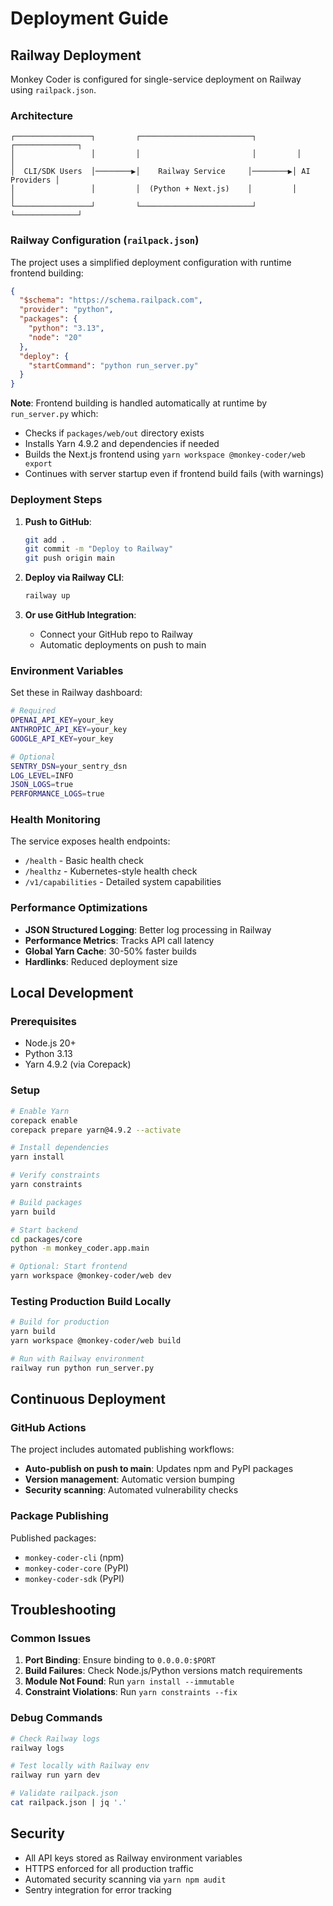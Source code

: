 # Deployment Guide

## Railway Deployment

Monkey Coder is configured for single-service deployment on Railway using `railpack.json`.

### Architecture

```
┌─────────────────┐         ┌─────────────────────────┐         ┌──────────────┐
│                 │         │                         │         │              │
│  CLI/SDK Users  │────────▶│    Railway Service     │────────▶│ AI Providers │
│                 │         │  (Python + Next.js)    │         │              │
└─────────────────┘         └─────────────────────────┘         └──────────────┘
```

### Railway Configuration (`railpack.json`)

The project uses a simplified deployment configuration with runtime frontend building:

```json
{
  "$schema": "https://schema.railpack.com",
  "provider": "python",
  "packages": {
    "python": "3.13",
    "node": "20"
  },
  "deploy": {
    "startCommand": "python run_server.py"
  }
}
```

**Note**: Frontend building is handled automatically at runtime by `run_server.py` which:
- Checks if `packages/web/out` directory exists
- Installs Yarn 4.9.2 and dependencies if needed
- Builds the Next.js frontend using `yarn workspace @monkey-coder/web export`
- Continues with server startup even if frontend build fails (with warnings)

### Deployment Steps

1. **Push to GitHub**:
   ```bash
   git add .
   git commit -m "Deploy to Railway"
   git push origin main
   ```

2. **Deploy via Railway CLI**:
   ```bash
   railway up
   ```

3. **Or use GitHub Integration**:
   - Connect your GitHub repo to Railway
   - Automatic deployments on push to main

### Environment Variables

Set these in Railway dashboard:

```bash
# Required
OPENAI_API_KEY=your_key
ANTHROPIC_API_KEY=your_key
GOOGLE_API_KEY=your_key

# Optional
SENTRY_DSN=your_sentry_dsn
LOG_LEVEL=INFO
JSON_LOGS=true
PERFORMANCE_LOGS=true
```

### Health Monitoring

The service exposes health endpoints:

- `/health` - Basic health check
- `/healthz` - Kubernetes-style health check  
- `/v1/capabilities` - Detailed system capabilities

### Performance Optimizations

- **JSON Structured Logging**: Better log processing in Railway
- **Performance Metrics**: Tracks API call latency
- **Global Yarn Cache**: 30-50% faster builds
- **Hardlinks**: Reduced deployment size

## Local Development

### Prerequisites

- Node.js 20+
- Python 3.13
- Yarn 4.9.2 (via Corepack)

### Setup

```bash
# Enable Yarn
corepack enable
corepack prepare yarn@4.9.2 --activate

# Install dependencies
yarn install

# Verify constraints
yarn constraints

# Build packages
yarn build

# Start backend
cd packages/core
python -m monkey_coder.app.main

# Optional: Start frontend
yarn workspace @monkey-coder/web dev
```

### Testing Production Build Locally

```bash
# Build for production
yarn build
yarn workspace @monkey-coder/web build

# Run with Railway environment
railway run python run_server.py
```

## Continuous Deployment

### GitHub Actions

The project includes automated publishing workflows:

- **Auto-publish on push to main**: Updates npm and PyPI packages
- **Version management**: Automatic version bumping
- **Security scanning**: Automated vulnerability checks

### Package Publishing

Published packages:
- `monkey-coder-cli` (npm)
- `monkey-coder-core` (PyPI)
- `monkey-coder-sdk` (PyPI)

## Troubleshooting

### Common Issues

1. **Port Binding**: Ensure binding to `0.0.0.0:$PORT`
2. **Build Failures**: Check Node.js/Python versions match requirements
3. **Module Not Found**: Run `yarn install --immutable`
4. **Constraint Violations**: Run `yarn constraints --fix`

### Debug Commands

```bash
# Check Railway logs
railway logs

# Test locally with Railway env
railway run yarn dev

# Validate railpack.json
cat railpack.json | jq '.'
```

## Security

- All API keys stored as Railway environment variables
- HTTPS enforced for all production traffic
- Automated security scanning via `yarn npm audit`
- Sentry integration for error tracking